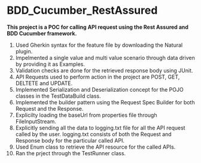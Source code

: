 # BDD_Cucumber_RestAssured

**This project is a POC for calling API request using the Rest Assured and BDD Cucumber framework.**

1. Used Gherkin syntax for the feature file by downloading the Natural plugin.
2. Impelmented a single value and multi value scenario through data driven by providing it as Examples.
3. Validation checks are done for the retrieved response body using JUnit.
4. API Requests used to perform action in the project are POST, GET, DELTETE and UPDATE.
5. Implemented Serialization and Deserialization concept for the POJO classes in the TestDataBuild class.
6. Implemented the builder pattern using the Request Spec Builder for both Request and the Response.
7. Explicilty loading the baseUrl from properties file through FileInputStream.
8. Explicitly sending all the data to logging.txt file for all the API request called by the user. logging.txt consists of both the Request and Response body for the particular called API.
9. Used Enum class to retrieve the API resource for the called APIs. 
10. Ran the prject through the TestRunner class.
